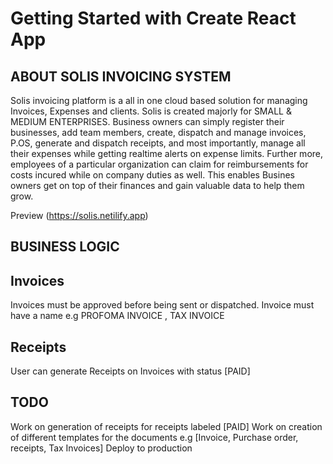 # Getting Started with Create React App

## ABOUT SOLIS INVOICING SYSTEM

Solis invoicing platform is a all in one cloud based solution for managing Invoices, Expenses and clients.
Solis is created majorly for SMALL & MEDIUM ENTERPRISES. Business owners can simply register their businesses, add team members, create, dispatch and manage invoices, P.OS, generate and dispatch receipts, and most importantly, manage all their expenses while getting realtime alerts on expense limits. Further more, employees of a particular organization can claim for reimbursements for costs incured while on company duties as well. This enables Busines owners  get on top of their finances and gain valuable data to help them grow. 

Preview (https://solis.netilify.app)

## BUSINESS LOGIC

## Invoices
Invoices must be approved before being sent or dispatched.
Invoice must have a name e.g PROFOMA INVOICE , TAX INVOICE

## Receipts
User can generate Receipts on Invoices with status [PAID]

## TODO
Work on generation of receipts for receipts labeled [PAID]
Work on creation of different templates for the documents e.g [Invoice, Purchase order, receipts, Tax Invoices]
Deploy to production